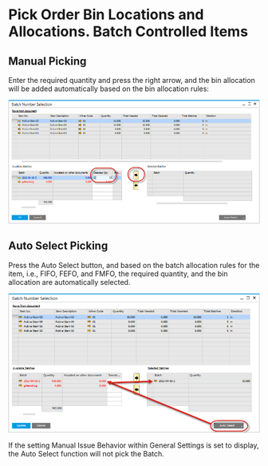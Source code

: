 # Pick Order Bin Locations and Allocations. Batch Controlled Items

## Manual Picking

Enter the required quantity and press the right arrow, and the bin allocation will be added automatically based on the bin allocation rules:

![Manual Picking](./media/manual-selection.png)

## Auto Select Picking

Press the Auto Select button, and based on the batch allocation rules for the item, i.e., FIFO, FEFO, and FMFO, the required quantity, and the bin allocation are automatically selected.

![Auto](./media/auto-select.png)

If the setting Manual Issue Behavior within General Settings is set to display, the Auto Select function will not pick the Batch.

